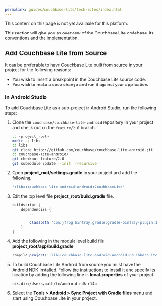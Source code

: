 ```yaml
---
permalink: guides/couchbase-lite/tech-notes/index.html
---
```


<block class="swift objc csharp" />

This content on this page is not yet available for this platform.

<block class="java" />

This section will give you an overview of the Couchbase Lite codebase, its conventions and the implementation.

## Add Couchbase Lite from Source

It can be preferable to have Couchbase Lite built from source in your project for the following reasons:

- You wish to insert a breakpoint in the Couchbase Lite source code.
- You wish to make a code change and run it against your application.

### In Android Studio

To add Couchbase Lite as a sub-project in Android Studio, run the following steps:

1. Clone the `couchbase/couchbase-lite-android` repository in your project and check out on the `feature/2.0` branch.

	```bash
	cd <project_root>
	mkdir -p libs
	cd libs
	git clone https://github.com/couchbase/couchbase-lite-android.git
	cd couchbase-lite-android/
	git checkout feature/2.0
	git submodule update --init --recursive
	```

2. Open **project_root/settings.gradle** in your project and add the following.

	```bash
	':libs:couchbase-lite-android:android:CouchbaseLite'
	```

3. Edit the top level file **project_root/build.gradle** file.

	```groovy
	buildscript {
		dependencies {
			...
	
			classpath 'com.jfrog.bintray.gradle:gradle-bintray-plugin:1.7.3'
		}
	}
	```

4. Add the following in the module level build file **project_root/app/build.gradle**.

	```groovy
	compile project(':libs:couchbase-lite-android:android:CouchbaseLite')
	```

5. To build Couchbase Lite Android from source you must have the Android NDK installed. Follow [the instructions](https://developer.android.com/ndk/guides/index.html) to install it and specify its location by adding the following line in **local.properties** of your project.

	```bash
	ndk.dir=/Users/path/to/android-ndk-r14b
	```

6. Select the **Tools > Android > Sync Project with Gradle files** menu and start using Couchbase Lite in your project.

<block class="swift" />

<block class="objc" />

<block class="csharp" />